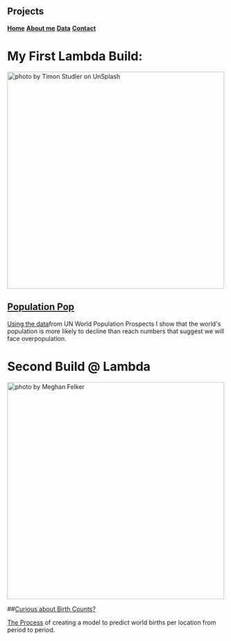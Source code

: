 ## **Projects**
**[Home](index.md)**
**[About me](about.md)**
**[Data](datasets.md)**
**[Contact](creator.md)**

# My First Lambda Build: 
<img src="https://miro.medium.com/max/1400/0*qgj5caE3tiN94UjJ" alt="photo by Timon Studler on UnSplash" width="500"/>

## [Population Pop](https://medium.com/@martinvanpetersburg/population-pop-2c30fccfbc7)

[Using the data](https://github.com/Gr8eye/Total_Pop_Fert_Data/blob/master/Birth_DataWhiteboard.ipynb)from UN World Population Prospects I show that the world's population is more likely to decline than reach numbers that suggest we will face overpopulation.

# Second Build @ Lambda 
<img src="https://miro.medium.com/max/1000/1*0gRBawUBJgWxyZgO2ZkDNg.png" alt="photo by Meghan Felker" width="500"/>

##[Curious about Birth Counts?](https://medium.com/@martinvanpetersburg/curious-about-birth-counts-796701ccf48a)

[The Process](https://github.com/Gr8eye/Total_Pop_Fert_Data/blob/master/Meghan_Felker_Build2_Notebook.ipynb) of creating a model to predict world births per location from period to period. 
